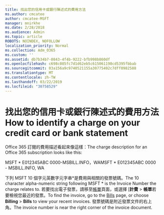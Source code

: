 ```yaml
---
title: 找出您的信用卡或銀行陳述式的費用方法
ms.author: cmcatee
author: cmcatee-MSFT
manager: mnirkhe
ms.date: 2/28/2018
ms.audience: Admin
ms.topic: article
ROBOTS: NOINDEX, NOFOLLOW
localization_priority: Normal
ms.collection: Adm_O365
ms.custom: ''
ms.assetid: db7b34b7-0843-4f4b-9222-bfb998b860df
ms.openlocfilehash: c698c085fc7d1d62eb5c615061198cd5395fbbab
ms.sourcegitcommit: 03a156a9c9740521155a30775492c7dff0982588
ms.translationtype: MT
ms.contentlocale: zh-TW
ms.lasthandoff: 03/22/2019
ms.locfileid: "30758529"
---
```

# <a name="how-to-identify-a-charge-on-your-credit-card-or-bank-statement"></a><span data-ttu-id="929c1-102">找出您的信用卡或銀行陳述式的費用方法</span><span class="sxs-lookup"><span data-stu-id="929c1-102">How to identify a charge on your credit card or bank statement</span></span>

<span data-ttu-id="929c1-103">Office 365 訂閱的費用描述看起來像這樣：</span><span class="sxs-lookup"><span data-stu-id="929c1-103">The charge description for an Office 365 subscription looks like this:</span></span>
  
<span data-ttu-id="929c1-104">MSFT \* E012345ABC 0000-MSBILL.INFO，WA</span><span class="sxs-lookup"><span data-stu-id="929c1-104">MSFT \* E012345ABC 0000 - MSBILL.INFO, WA</span></span>
  
<span data-ttu-id="929c1-105">下列 MSFT 10 個字元英數字元字串\*是費用與相關的發票號碼。</span><span class="sxs-lookup"><span data-stu-id="929c1-105">The 10 character alpha-numeric string following MSFT \* is the Invoice Number the charge relates to.</span></span> <span data-ttu-id="929c1-106">若要找出電子發票，請移至[帳單](https://go.microsoft.com/fwlink/p/?linkid=848039)頁面，或選擇 [**計費** \> **帳單**若要檢視您最近的發票。</span><span class="sxs-lookup"><span data-stu-id="929c1-106">To find the invoice, go to the [Bills](https://go.microsoft.com/fwlink/p/?linkid=848039) page, or choose **Billing** \> **Bills** to view your recent invoices.</span></span> <span data-ttu-id="929c1-107">發票號碼是附近發票文件的右上角。</span><span class="sxs-lookup"><span data-stu-id="929c1-107">The invoice number is near the right corner of the invoice document.</span></span> 
  

